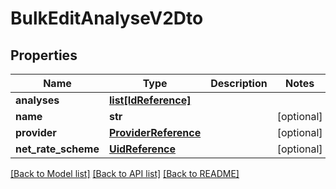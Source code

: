 # BulkEditAnalyseV2Dto

## Properties
Name | Type | Description | Notes
------------ | ------------- | ------------- | -------------
**analyses** | [**list[IdReference]**](IdReference.md) |  | 
**name** | **str** |  | [optional] 
**provider** | [**ProviderReference**](ProviderReference.md) |  | [optional] 
**net_rate_scheme** | [**UidReference**](UidReference.md) |  | [optional] 

[[Back to Model list]](../README.md#documentation-for-models) [[Back to API list]](../README.md#documentation-for-api-endpoints) [[Back to README]](../README.md)


